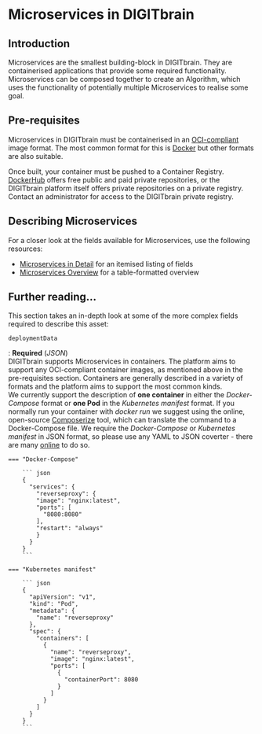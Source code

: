 # Microservices in DIGITbrain

## Introduction

Microservices are the smallest building-block in DIGITbrain.
They are containerised applications that provide some required functionality.
Microservices can be composed together to create an Algorithm, which uses
the functionality of potentially multiple Microservices to realise some goal.

## Pre-requisites

Microservices in DIGITbrain must be containerised in an
[OCI-compliant](https://opencontainers.org/) image format.
The most common format for this is
[Docker](https://www.docker.com/resources/what-container)
but other formats are also suitable.

Once built, your container must be pushed to a Container Registry.
[DockerHub](https://docs.docker.com/docker-hub/repos/) offers
free public and paid private repositories, or the DIGITbrain platform
itself offers private repositories on a private registry.
Contact an administrator for access to the DIGITbrain private registry.

## Describing Microservices

For a closer look at the fields available for Microservices, use the following resources:

- [Microservices in Detail](/attributes/microservice) for an itemised listing of fields
- [Microservices Overview](/tables/microservice) for a table-formatted overview

## Further reading...

This section takes an in-depth look at some of the more complex fields
required to describe this asset:

`deploymentData`

:   **Required** (*JSON*) <br>DIGITbrain supports Microservices in containers. The platform aims
to support any OCI-compliant container images, as mentioned above in the pre-requisites
section. Containers are generally described in a variety of formats and the platform
aims to support the most common kinds.<br>
We currently support the description of **one container** in either the *Docker-Compose*
format or **one Pod** in the *Kubernetes manifest* format. If you normally run your
container with *docker run* we suggest using the online, open-source
[Composerize](https://www.composerize.com/) tool, which can translate the command to a
Docker-Compose file. We require the *Docker-Compose* or *Kubernetes manifest* in JSON
format, so please use any YAML to JSON coverter - there are many
[online](https://www.google.com/search?q=yaml+to+json+online) to do so.

    === "Docker-Compose"

        ``` json
        {
          "services": {
            "reverseproxy": {
            "image": "nginx:latest",
            "ports": [
              "8080:8080"
            ],
            "restart": "always"
            }
          }
        }
        ```

    === "Kubernetes manifest"

        ``` json
        {
          "apiVersion": "v1",
          "kind": "Pod",
          "metadata": {
            "name": "reverseproxy"
          },
          "spec": {
            "containers": [
              {
                "name": "reverseproxy",
                "image": "nginx:latest",
                "ports": [
                  {
                    "containerPort": 8080
                  }
                ]
              }
            ]
          }
        }
        ```
